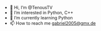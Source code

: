 - 👋 Hi, I’m @TenousTV
- 👀 I’m interested in Python, C++
- 🌱 I’m currently learning Python
- 📫 How to reach me gabriel2005@gmx.de

<!---
TenousTV/TenousTV is a ✨ special ✨ repository because its `README.md` (this file) appears on your GitHub profile.
You can click the Preview link to take a look at your changes.
--->
